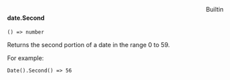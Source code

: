 <div style="float:right"><span class="builtin">Builtin</span></div>

#### date.Second

``` suneido
() => number
```

Returns the second  portion of a date in the range 0 to 59.

For example:

``` suneido
Date().Second() => 56
```
